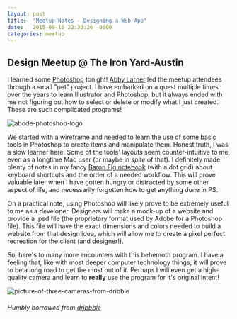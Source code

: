 ```yaml
---
layout: post
title:  "Meetup Notes - Designing a Web App"
date:   2015-09-16 22:30:26 -0600
categories: meetup
---
```


## Design Meetup @ The Iron Yard-Austin

I learned some [Photoshop](http://www.adobe.com/products/photoshop.html) tonight! [Abby Larner](http://www.abbylarner.com/) led the meetup attendees through a small "pet" project. I have embarked on a quest multiple times over the years to learn Illustrator and Photoshop, but it always ended with me not figuring out how to select or delete or modify what I just created. These are such complicated programs!

![abode-photoshop-logo](http://res.cloudinary.com/drumsensei/image/upload/v1515645757/adobe_photoshop_cc_icon_design_1x_gl7cbr.png)

We started with a [wireframe](https://en.wikipedia.org/wiki/Website_wireframe) and needed to learn the use of some basic tools in Photoshop to create items and manipulate them. Honest truth, I was a slow learner here. Some of the tools' layouts seem counter-intuitive to me, even as a longtime Mac user (or maybe in _spite_ of that). I definitely made plenty of notes in my fancy [Baron Fig notebook](http://www.baronfig.com/pages/confidant) (with a dot grid) about keyboard shortcuts and the order of a needed workflow. This will prove valuable later when I have gotten hungry or distracted by some other aspect of life, and necessarily forgotten how to get anything done in PS.

On a practical note, using Photoshop will likely prove to be extremely useful to me as a developer. Designers will make a mock-up of a website and provide a .psd file (the proprietary format used by Adobe for a Photoshop file). This file will have the exact dimensions and colors needed to build a website from that design idea, which will allow me to create a pixel perfect recreation for the client (and designer!).

So, here's to many more encounters with this behemoth program. I have a feeling that, like with most deeper computer technology things, it will prove to be a long road to get the most out of it. Perhaps I will even get a high-quality camera and learn to **really** use the program for it's original intent!

![picture-of-three-cameras-from-dribble](http://res.cloudinary.com/drumsensei/image/upload/v1515645772/foto2_e7hoqj.jpg)

###### Humbly borrowed from [dribbble](https://dribbble.com/)
